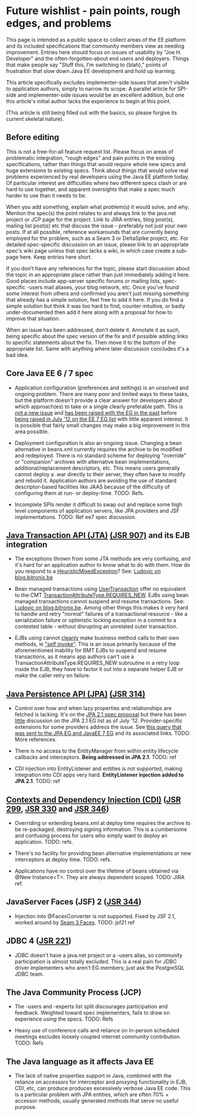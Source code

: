 # Future wishlist - pain points, rough edges, and problems

This page is intended as a public space to collect areas of the EE
platform and its included specifications that community members view as
needing improvement. Entries here should focus on issues of usability
by "Joe H. Developer" and the often-forgotten-about end users and
deployers. Things that make people say "Stuff this, I'm switching to
{blah}," points of frustration that slow down Java EE development and
hold up learning.

This article specifically excludes implementer-side issues that aren't
visible to application authors, simply to narrow its scope. A parallel
article for SPI-side and implementer-side issues would be an excellent
addition, but one this article's initial author lacks the experience to
begin at this point.

(This article is still being filled out with the basics, so please
forgive its current skeletal nature).

## Before editing

This is not a free-for-all feature request list. Please focus on areas
of problematic integration, "rough edges" and pain points in the
existing specifications, rather than things that would require whole
new specs and huge extensions to existing specs. Think about things
that would solve real problems experienced by real developers using the
Java EE platform today. Of particular interest are difficulties where
two different specs clash or are hard to use together, and apparent
oversights that make a spec much harder to use than it needs to be.

When you add something, explain what problem(s) it would solve, and
why. Mention the spec(s) the point relates to and always link to the
java.net project or JCP page for the project. Link to JIRA entries,
blog post(s), mailing list post(s) etc that discuss the issue -
preferably not just your own posts. If at all possible, reference
workarounds that are currently being employed for the problem, such as
a Seam 3 or DeltaSpike project, etc. For detailed spec-specific
discussion on an issue, please link to an appropriate spec's wiki page
unless that spec lacks a wiki, in which case create a sub-page here.
Keep entries here short.

If you don't have any references for the topic, please start discussion
about the topic in an appropriate place rather than just immediately
adding it here. Good places include app-server specific forums or
mailing lists, spec-specific -users mail aliases, your blog network,
etc. Once you've found some interest from others and confirmed you
aren't just missing something that already has a simple solution, feel
free to add it here. If you _do_ find a simple solution but think it
was too hard to find, counter-intuitive, or badly under-documented then
add it here along with a proposal for how to improve that situation.

When an issue has been addressed, don't delete it. Annotate it as such,
being specific about the spec version of the fix and if possible adding
links to specific statements about the fix. Then move it to the bottom
of the appropriate list. Same with anything where later discussion
concludes it's a bad idea.

## Core Java EE 6 / 7 spec

* Application configuration (preferences and settings) is an unsolved
and ongoing problem. There are many poor and limited ways to these
tasks, but the platform doesn't provide a clear answer for developers
about which approach(es) to take or a single clearly preferable path.
This is
[not a new issue](http://www.theserverside.com/discussions/thread.tss?thread_id=9360)
and
[has been raised with the EG in the past](http://antoniogoncalves.org/2011/06/10/debate-and-what-about-configuration-in-java-ee-7/)
before
[being raised in July '12 on the EE 7 EG list](http://java.net/projects/javaee-spec/lists/jsr342-experts/archive/2012-07/message/30)
with little apparent interest. It is possible that fairly small changes
may make a big improvement in this area possible.

* Deployment configuration is also an ongoing issue. Changing a bean
alternative in beans.xml currently requires the archive to be modified
and redeployed. There is no standard scheme for deploying "override" or
"companion" archives with alternative bean implementations,
additional/replacement descriptors, etc. This means users generally
cannot deploy a .war directly to their server, they often have to
modify and rebuild it. Application authors are avoiding the use of
standard descriptor-based facilities like JAAS because of the
difficulty of configuring them at run- or deploy-time. TODO: Refs.

* Incomplete SPIs render it difficult to swap out and replace some high
level components of application servers, like JPA providers and JSF
implementations. TODO: Ref ee7 spec discussion.

## [Java Transaction API (JTA)](http://java.net/projects/jta-spec/) [(JSR 907)](http://jcp.org/en/jsr/detail?id=907) and its EJB integration

* The exceptions thrown from some JTA methods are very confusing, and
it's hard for an application author to know what to do with them. How
do you respond to a
[HeuristicMixedException](http://download.oracle.com/javaee/6/api/javax/transaction/HeuristicMixedException.html)?
See:
[Ludovic on blog.bitronix.be](http://blog.bitronix.be/2011/02/why-we-need-jta-2-0/)

* Bean managed transactions using
[UserTransaction](http://docs.oracle.com/javaee/6/api/javax/transaction/UserTransaction.html)
offer no equivalent to the CMT
[TransactionAttributeType.REQUIRES_NEW](http://docs.oracle.com/javaee/6/api/javax/ejb/TransactionAttributeType.html#REQUIRES_NEW).
EJBs using bean managed transactions cannot suspend and resume
transactions.  See:
[Ludovic on blog.bitronix.be](http://blog.bitronix.be/2011/02/why-we-need-jta-2-0/).
Among other things this makes it very hard to handle and retry "normal"
failures of a transactional resource - like a serialization failure or
optimistic locking exception in a commit to a contested table - without
disrupting an unrelated outer transaction.

* EJBs using cannot
[cleanly](http://www.adam-bien.com/roller/abien/entry/how_to_self_invoke_ejb)
make business method calls to their own methods, ie
["self invoke"](http://stackoverflow.com/questions/633687/can-an-ejb3-bean-self-inject-and-call-its-own-methods-via-ejb-container).
This is an issue primarily because of the aforementioned inability for
BMT EJBs to suspend and resume transactions, as it means app authors
can't use a TransactionAttributeType.REQUIRES_NEW subroutine in a retry
loop inside the EJB, they have to factor it out into a separate helper
EJB or make the caller retry on failure.

## [Java Persistence API (JPA)](http://java.net/projects/jpa-spec) [(JSR 314)](http://jcp.org/en/jsr/summary?id=317)

* Control over how and when lazy properties and relationships are
fetched is lacking. It's on the
[JPA 2.1 spec proposal](http://jcp.org/en/jsr/detail?id=338)
but there has been
[little](http://java.net/projects/jpa-spec/lists/jsr338-experts/archive/2011-12/message/1)
discussion on the JPA 2.1 EG list as of July '12. Provider-specific
extensions for some providers address the issue. See
[this query that was sent to the JPA EG and JavaEE 7 EG](http://blog.ringerc.id.au/2012/06/mail-to-jpa-21-expert-group-re-fetch.html)
and its associated links. TODO: More references.

* There is no access to the EntityManager from within entity lifecycle
callbacks and interceptors. **Being addressed in JPA 2.1**. TODO: ref

* CDI injection into EntityListener and entities is not supported,
making integration into CDI apps very hard. **EntityListener injection
added to JPA 2.1**.  TODO: ref

## [Contexts and Dependency Injection (CDI)](https://github.com/jboss/cdi/wiki) ([JSR 299](http://jcp.org/en/jsr/summary?id=299), [JSR 330](http://jcp.org/en/jsr/detail?id=330) and [JSR 346](http://jcp.org/en/jsr/summary?id=346))

* Overriding or extending beans.xml at deploy time requires the archive
to be re-packaged, destroying signing information. This is a cumbersome
and confusing process for users who simply want to deploy an
application. TODO: refs.

* There's no facility for providing bean alternative implementations or
new interceptors at deploy time. TODO: refs.

* Applications have no control over the lifetime of beans obtained via
@New Instance&lt;T&gt;. They are always dependent scoped. TODO: JIRA
ref.

## JavaServer Faces (JSF) 2 ([JSR 344](http://jcp.org/en/jsr/summary?id=344))

* Injection into @FacesConverter is not supported. Fixed by JSF 2.1,
worked around by
[Seam 3 Faces](http://www.seamframework.org/Seam3/FacesModule).
TODO: jsf21 ref

## JDBC 4 ([JSR 221](http://jcp.org/en/jsr/summary?id=221))

* JDBC doesn't have a java.net project or a -users alias, so community
participation is almost totally excluded. This is a real pain for JDBC
driver implementers who aren't EG members; just ask the PostgreSQL JDBC
team.

## The Java Community Process (JCP)

* The -users and -experts list split discourages participation and
feedback.  Weighted toward spec implementers, fails to draw on
experience _using_ the specs. TODO: Refs

* Heavy use of conference calls and reliance on in-person scheduled
meetings excludes loosely coupled internet community contribution.
TODO: Refs

## The Java language as it affects Java EE

* The lack of native properties support in Java, combined with the
reliance on accessors for interceptor and proxying functionality in
EJB, CDI, etc, can produce produces excessively verbose Java EE code.
This is a particular problem with JPA entities, which are often 70% +
accessor methods, usually generated methods that serve no useful
purpose.
